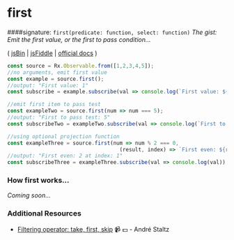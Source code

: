 # first
####signature: `first(predicate: function, select: function)`
*The gist: Emit the first value, or the first to pass condition...*

( [jsBin](http://jsbin.com/poloquxuja/1/edit?js,console) | [jsFiddle](https://jsfiddle.net/btroncone/uncey4v9/) | [official docs](http://reactivex.io/rxjs/class/es6/Observable.js~Observable.html#instance-method-first) )

```js
const source = Rx.Observable.from([1,2,3,4,5]);
//no arguments, emit first value
const example = source.first();
//output: "First value: 1"
const subscribe = example.subscribe(val => console.log(`First value: ${val}`));

//emit first item to pass test
const exampleTwo = source.first(num => num === 5);
//output: "First to pass test: 5"
const subscribeTwo = exampleTwo.subscribe(val => console.log(`First to pass test: ${val}`));

//using optional projection function
const exampleThree = source.first(num => num % 2 === 0, 
                                    (result, index) => `First even: ${result} is at index: ${index}`);
//output: "First even: 2 at index: 1"
const subscribeThree = exampleThree.subscribe(val => console.log(val));
```

### How first works...
*Coming soon...*


### Additional Resources
* [Filtering operator: take, first, skip](https://egghead.io/lessons/rxjs-filtering-operators-take-first-skip?course=rxjs-beyond-the-basics-operators-in-depth) :video_camera: :dollar: - André Staltz
